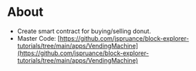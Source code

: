 # About
* Create smart contract for buying/selling donut.
* Master Code: [https://github.com/jspruance/block-explorer-tutorials/tree/main/apps/VendingMachine](https://github.com/jspruance/block-explorer-tutorials/tree/main/apps/VendingMachine)
